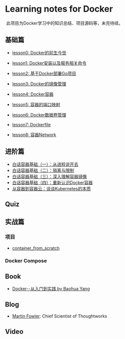 # Learning notes for Docker

​	此项目为Docker学习中的知识总结、项目源码等，未完待续。

## 基础篇

* [lesson0: Docker的前生今世](./workspace/lesson0)

* [lesson1: Docker安装以及服务相关命令](./workspace/lesson1)

* [lesson2: 基于Docker部署Go项目](./workspace/lesson2)

* [lesson3: Docker的镜像管理](./workspace/lesson3)

* [lesson4: Docker容器](./workspace/lesson4)

* [lesson5: 容器的端口映射](./workspace/lesson5)

* [lesson6: Docker数据卷管理](./workspace/lesson6)

* [lesson7: Dockerfile](./workspace/lesson7)

* [lesson8: 容器Network](./workspace/lesson8)

  

  

## 进阶篇

- [白话容器基础（一）：从进程说开去](./workspace/senior/p1)
- [白话容器基础（二）：隔离与限制](./workspace/senior/p2)
- [白话容器基础（三）：深入理解容器镜像](./workspace/senior/p3)
- [白话容器基础（四）：重新认识Docker容器](./workspace/senior/p4)                    
- [从容器到容器云：谈谈Kubernetes的本质](./workspace/senior/p5)



## Quiz





## 实战篇

### 项目

* [container_from_scratch](https://github.com/Youngpig1998/containers-from-scratch)



### Docker Compose



## Book

* [Docker--从入门到实践 by Baohua Yang ](https://yeasy.gitbook.io/docker_practice/)

  

## Blog

* [Martin Fowler](https://martinfowler.com/): Chief Scientist of Thoughtworks



## Video






